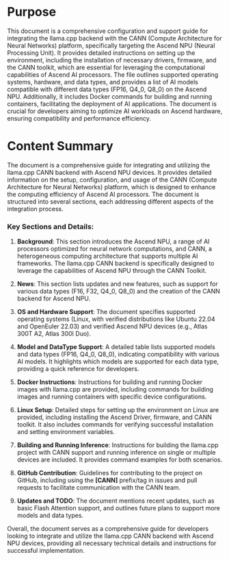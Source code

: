 # Purpose
This document is a comprehensive configuration and support guide for integrating the llama.cpp backend with the CANN (Compute Architecture for Neural Networks) platform, specifically targeting the Ascend NPU (Neural Processing Unit). It provides detailed instructions on setting up the environment, including the installation of necessary drivers, firmware, and the CANN toolkit, which are essential for leveraging the computational capabilities of Ascend AI processors. The file outlines supported operating systems, hardware, and data types, and provides a list of AI models compatible with different data types (FP16, Q4_0, Q8_0) on the Ascend NPU. Additionally, it includes Docker commands for building and running containers, facilitating the deployment of AI applications. The document is crucial for developers aiming to optimize AI workloads on Ascend hardware, ensuring compatibility and performance efficiency.
# Content Summary
The document is a comprehensive guide for integrating and utilizing the llama.cpp CANN backend with Ascend NPU devices. It provides detailed information on the setup, configuration, and usage of the CANN (Compute Architecture for Neural Networks) platform, which is designed to enhance the computing efficiency of Ascend AI processors. The document is structured into several sections, each addressing different aspects of the integration process.

### Key Sections and Details:

1. **Background**: This section introduces the Ascend NPU, a range of AI processors optimized for neural network computations, and CANN, a heterogeneous computing architecture that supports multiple AI frameworks. The llama.cpp CANN backend is specifically designed to leverage the capabilities of Ascend NPU through the CANN Toolkit.

2. **News**: This section lists updates and new features, such as support for various data types (F16, F32, Q4_0, Q8_0) and the creation of the CANN backend for Ascend NPU.

3. **OS and Hardware Support**: The document specifies supported operating systems (Linux, with verified distributions like Ubuntu 22.04 and OpenEuler 22.03) and verified Ascend NPU devices (e.g., Atlas 300T A2, Atlas 300I Duo).

4. **Model and DataType Support**: A detailed table lists supported models and data types (FP16, Q4_0, Q8_0), indicating compatibility with various AI models. It highlights which models are supported for each data type, providing a quick reference for developers.

5. **Docker Instructions**: Instructions for building and running Docker images with llama.cpp are provided, including commands for building images and running containers with specific device configurations.

6. **Linux Setup**: Detailed steps for setting up the environment on Linux are provided, including installing the Ascend Driver, firmware, and CANN toolkit. It also includes commands for verifying successful installation and setting environment variables.

7. **Building and Running Inference**: Instructions for building the llama.cpp project with CANN support and running inference on single or multiple devices are included. It provides command examples for both scenarios.

8. **GitHub Contribution**: Guidelines for contributing to the project on GitHub, including using the **[CANN]** prefix/tag in issues and pull requests to facilitate communication with the CANN team.

9. **Updates and TODO**: The document mentions recent updates, such as basic Flash Attention support, and outlines future plans to support more models and data types.

Overall, the document serves as a comprehensive guide for developers looking to integrate and utilize the llama.cpp CANN backend with Ascend NPU devices, providing all necessary technical details and instructions for successful implementation.
